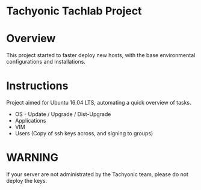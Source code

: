 Tachyonic Tachlab Project
==========================

Overview
========

This project started to faster deploy new hosts, with the base environmental configurations and installations.

Instructions
============

Project aimed for Ubuntu 16.04 LTS, automating a quick overview of tasks.

* OS - Update / Upgrade / Dist-Upgrade 
* Applications 
* VIM
* Users (Copy of ssh keys across, and signing to groups)

WARNING
=======

If your server are not administrated by the Tachyonic team, please do not deploy the keys.

